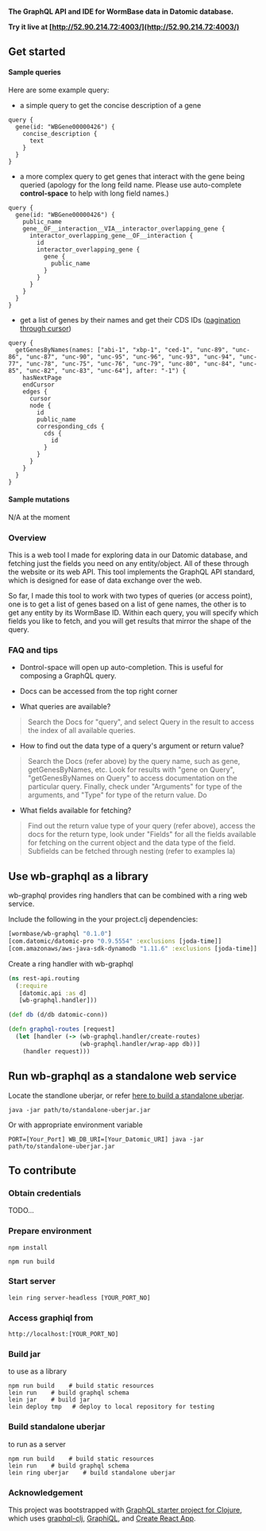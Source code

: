 
**The GraphQL API and IDE for WormBase data in Datomic database.**

**Try it live at [http://52.90.214.72:4003/](http://52.90.214.72:4003/)**

## Get started

#### Sample queries

Here are some example query:
* a simple query to get the concise description of a gene
```
query {
  gene(id: "WBGene00000426") {
    concise_description {
      text
    }
  }
}
```

* a more complex query to get genes that interact with the gene being queried
(apology for the long feild name. Please use auto-complete **control-space** to help with long field names.)

```
query {
  gene(id: "WBGene00000426") {
    public_name
    gene__OF__interaction__VIA__interactor_overlapping_gene {
      interactor_overlapping_gene__OF__interaction {
        id
        interactor_overlapping_gene {
          gene {
            public_name
          }
        }
      }
    }
  }
}
```

* get a list of genes by their names and get their CDS IDs ([pagination through cursor](http://graphql.org/learn/pagination/))
```
query {
  getGenesByNames(names: ["abi-1", "xbp-1", "ced-1", "unc-89", "unc-86", "unc-87", "unc-90", "unc-95", "unc-96", "unc-93", "unc-94", "unc-77", "unc-78", "unc-75", "unc-76", "unc-79", "unc-80", "unc-84", "unc-85", "unc-82", "unc-83", "unc-64"], after: "-1") {
    hasNextPage
    endCursor
    edges {
      cursor
      node {
        id
        public_name
        corresponding_cds {
          cds {
            id
          }
        }
      }
    }
  }
}
```


#### Sample mutations

N/A at the moment


### Overview

This is a web tool I made for exploring data in our Datomic database, and fetching just the fields you need on any entity/object. All of these through the website or its web API. This tool implements the GraphQL API standard, which is designed for ease of data exchange over the web.

So far, I made this tool to work with two types of queries (or access point), one is to get a list of genes based on a list of gene names, the other is to get any entity by its WormBase ID. Within each query, you will specify which fields you like to fetch, and you will get results that mirror the shape of the query.

### FAQ and tips
* Dontrol-space will open up auto-completion. This is useful for composing a GraphQL query.
* Docs can be accessed from the top right corner

* What queries are available?
> Search the Docs for "query", and select Query in the result to access the index of all available queries.

* How to find out the data type of a query's argument or return value?
> Search the Docs (refer above) by the query name, such as gene, getGenesByNames, etc. Look for results with "gene on Query", "getGenesByNames on Query" to access documentation on the particular query. Finally, check under "Arguments" for type of the arguments, and "Type" for type of the return value. Do

* What fields available for fetching?
> Find out the return value type of your query (refer above), access the docs for the return type, look under "Fields" for all the fields available for fetching on the current object and the data type of the field. Subfields can be fetched through nesting (refer to examples la)


## Use wb-graphql as a library

wb-graphql provides ring handlers that can be combined with a ring web service.

Include the following in the your project.clj dependencies:

```clojure
[wormbase/wb-graphql "0.1.0"]
[com.datomic/datomic-pro "0.9.5554" :exclusions [joda-time]]
[com.amazonaws/aws-java-sdk-dynamodb "1.11.6" :exclusions [joda-time]]

```

Create a ring handler with wb-graphql

```clojure
(ns rest-api.routing
  (:require
   [datomic.api :as d]
   [wb-graphql.handler]))

(def db (d/db datomic-conn))

(defn graphql-routes [request]
  (let [handler (-> (wb-graphql.handler/create-routes)
                    (wb-graphql.handler/wrap-app db))]
    (handler request)))
```

## Run wb-graphql as a standalone web service

Locate the standlone uberjar, or refer [here to build a standalone uberjar](#build-standalone-uberjar).

    java -jar path/to/standalone-uberjar.jar

Or with appropriate environment variable

    PORT=[Your_Port] WB_DB_URI=[Your_Datomic_URI] java -jar path/to/standalone-uberjar.jar

## To contribute

### Obtain credentials ###
TODO...

### Prepare environment

    npm install

    npm run build

### Start server

    lein ring server-headless [YOUR_PORT_NO]

### Access graphiql from

    http://localhost:[YOUR_PORT_NO]

### Build jar

to use as a library

    npm run build    # build static resources
    lein run    # build graphql schema
    lein jar    # build jar
    lein deploy tmp   # deploy to local repository for testing

### Build standalone uberjar

to run as a server

    npm run build    # build static resources
    lein run    # build graphql schema
    lein ring uberjar    # build standalone uberjar


### Acknowledgement

This project was bootstrapped with [GraphQL starter project for Clojure](https://github.com/tendant/graphql-clj-starter), which uses [graphql-clj](https://github.com/tendant/graphql-clj), [GraphiQL](https://github.com/graphql/graphiql), and [Create React App](https://github.com/facebookincubator/create-react-app).
